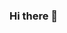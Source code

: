 ### Hi there 👋

<!--
**Mansi109/Mansi109** is a ✨ _special_ ✨ repository because its `README.md` (this file) appears on your GitHub profile.

Here are some ideas to get you started:

- 🔭 I’m currently working on ...
- 🌱 I’m currently learning 
- 👯 I’m looking to collaborate on Machine Learning projects and contributing to open-source community.
- 🤔 I’m looking for help with 
- 💬 Ask me about ...
- 📫 How to reach me: mansi.kaushik61@gmail.com
- 😄 Pronouns: ...
- ⚡ Fun fact: ...
-->
